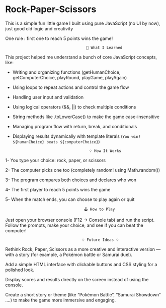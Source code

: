 # Rock-Paper-Scissors

This is a simple fun little game I built using pure JavaScript (no UI by now), just good old logic and creativity 

One rule : first one to reach 5 points wins the game!

                                        🧠 What I Learned

This project helped me understand a bunch of core JavaScript concepts, like:

- Writing and organizing functions (getHumanChoice, getComputerChoice, playRound, playGame, playAgain)

- Using loops to repeat actions and control the game flow

- Handling user input and validation

- Using logical operators (&&, ||) to check multiple conditions

- String methods like .toLowerCase() to make the game case-insensitive

- Managing program flow with return, break, and conditionals

- Displaying results dynamically with template literals (`You win! ${humanChoice} beats ${computerChoice}`)

                                        💡 How It Works

1- You type your choice: rock, paper, or scissors

2- The computer picks one too (completely random! using Math.random())

3- The program compares both choices and declares who won

4- The first player to reach 5 points wins the game

5- When the match ends, you can choose to play again or quit

                                       🕹️ How to Play

Just open your browser console (F12 → Console tab) and run the script.
Follow the prompts, make your choice, and see if you can beat the computer! 

                                      💡 Future Ideas 💡


Rethink Rock, Paper, Scissors as a more creative and interactive version — with a story (for example, a Pokémon battle or Samurai duel).

Add a simple HTML interface with clickable buttons and CSS styling for a polished look.

Display scores and results directly on the screen instead of using the console.

Create a short story or theme (like “Pokémon Battle”, “Samurai Showdown” ....) to make the game more immersive and engaging.